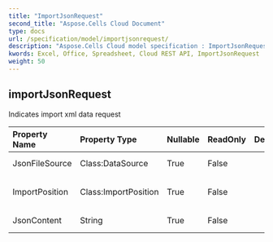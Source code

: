 ```yaml
---
title: "ImportJsonRequest"
second_title: "Aspose.Cells Cloud Document"
type: docs
url: /specification/model/importjsonrequest/
description: "Aspose.Cells Cloud model specification : ImportJsonRequest. Effortlessly handle Excel and other spreadsheet documents with features like opening, generating, editing, splitting, merging, comparing, and converting."
kwords: Excel, Office, Spreadsheet, Cloud REST API, ImportJsonRequest
weight: 50
---
```


## **importJsonRequest**

Indicates import xml data request 

| Property Name | Property Type | Nullable |  ReadOnly | DefaultValue | Description | 
| :- | :- | :- |:- |  :- | :- |
| JsonFileSource | Class:DataSource | True |  False |  | Json file source |  
| ImportPosition | Class:ImportPosition | True |  False |  | Import position description. |  
| JsonContent | String | True |  False |  | Base64String default is null |  

